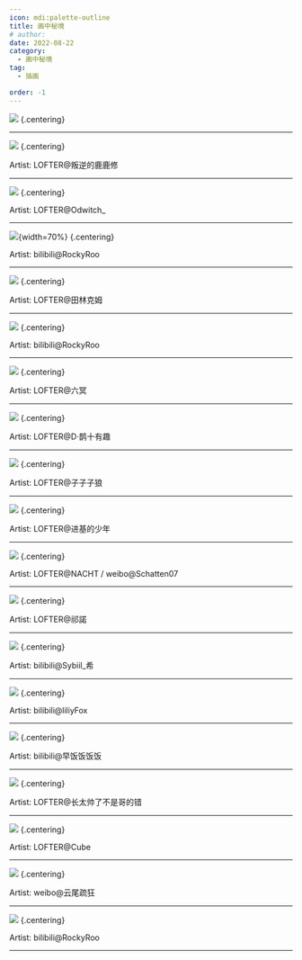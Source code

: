 ```yaml
---
icon: mdi:palette-outline
title: 画中秘境
# author:
date: 2022-08-22
category:
  - 画中秘境
tag:
  - 插画

order: -1
---
```


![](./res/summer.webp) {.centering}

---

![](./res/painting/LOFTER叛逆的鹿鹿修-.webp) {.centering}

Artist: LOFTER@叛逆的鹿鹿修

---

![](./res/painting/LOFTEROdwitch_.webp) {.centering}

Artist: LOFTER@Odwitch_

---

![](./res/painting/bilibiliRockyRoo.webp){width=70%} {.centering}

Artist: bilibili@RockyRoo

---

![](./res/painting/LOFTER田林克姆.webp) {.centering}

Artist: LOFTER@田林克姆

---

![](./res/painting/bilibiliRockyRoo2.webp) {.centering}

Artist: bilibili@RockyRoo

---

![](./res/painting/LOFTER六冥.webp) {.centering}

Artist: LOFTER@六冥

---

![](./res/painting/LOFTERD·鹊十有趣.webp) {.centering}

Artist: LOFTER@D·鹊十有趣

---

![](./res/painting/LOFTER子子子狼.webp) {.centering}

Artist: LOFTER@子子子狼

---

![](./res/painting/LOFTER进基的少年.webp) {.centering}

Artist: LOFTER@进基的少年

---

![](./res/painting/LOFTERNACHT-weiboSchatten07.webp) {.centering}

Artist: LOFTER@NACHT / weibo@Schatten07

---

![](./res/painting/LOFTER祁諾.webp) {.centering}

Artist: LOFTER@祁諾

---

![](./res/painting/bilibiliSybiil_希.webp) {.centering}

Artist: bilibili@Sybiil_希

---

![](./res/painting/bilibilililiyFox.webp) {.centering}

Artist: bilibili@liliyFox

---

![](./res/painting/bilibili早饭饭饭饭.webp) {.centering}

Artist: bilibili@早饭饭饭饭

---

![](./res/painting/LOFTER长太帅了不是哥的错.webp) {.centering}

Artist: LOFTER@长太帅了不是哥的错

---

![](./res/painting/LOFTERCube.webp) {.centering}

Artist: LOFTER@Cube

---

![](./res/painting/weibo云尾疏狂.webp) {.centering}

Artist: weibo@云尾疏狂

---

![](./res/painting/bilibiliRockyRoo.webp) {.centering}

Artist: bilibili@RockyRoo

---
